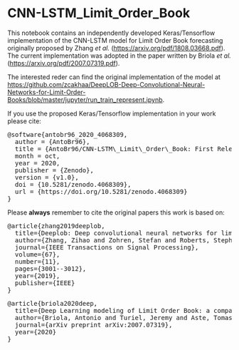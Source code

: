 # CNN-LSTM_Limit_Order_Book
This notebook contains an independently developed Keras/Tensorflow implementation of the CNN-LSTM model for Limit Order Book forecasting originally proposed by Zhang *et al.* (https://arxiv.org/pdf/1808.03668.pdf). The current implementation was adopted in the paper written by Briola *et al.*(https://arxiv.org/pdf/2007.07319.pdf).

The interested reder can find the original implementation of the model at https://github.com/zcakhaa/DeepLOB-Deep-Convolutional-Neural-Networks-for-Limit-Order-Books/blob/master/jupyter/run_train_represent.ipynb.

If you use the proposed Keras/Tensorflow implementation in your work please cite:

<pre>
@software{antobr96_2020_4068309,
  author = {AntoBr96},
  title = {AntoBr96/CNN-LSTM\_Limit\_Order\_Book: First Release},
  month = oct,
  year = 2020,
  publisher = {Zenodo},
  version = {v1.0},
  doi = {10.5281/zenodo.4068309},
  url = {https://doi.org/10.5281/zenodo.4068309}
}
</pre>

Please **always** remember to cite the original papers this work is based on:

<pre>
@article{zhang2019deeplob,
  title={Deeplob: Deep convolutional neural networks for limit order books},
  author={Zhang, Zihao and Zohren, Stefan and Roberts, Stephen},
  journal={IEEE Transactions on Signal Processing},
  volume={67},
  number={11},
  pages={3001--3012},
  year={2019},
  publisher={IEEE}
}
</pre>

<pre>
@article{briola2020deep,
  title={Deep Learning modeling of Limit Order Book: a comparative perspective},
  author={Briola, Antonio and Turiel, Jeremy and Aste, Tomaso},
  journal={arXiv preprint arXiv:2007.07319},
  year={2020}
}
</pre>

